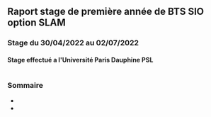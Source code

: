 ## Raport stage de première année de BTS SIO option SLAM
### Stage du 30/04/2022 au 02/07/2022
#### Stage effectué a l'Université Paris Dauphine PSL
#
### Sommaire
* 
*
